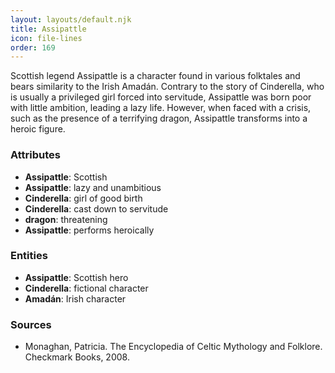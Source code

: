 ```yaml
---
layout: layouts/default.njk
title: Assipattle
icon: file-lines
order: 169
---
```

Scottish legend Assipattle is a character found in various folktales and bears similarity to the Irish Amadán. Contrary to the story of Cinderella, who is usually a privileged girl forced into servitude, Assipattle was born poor with little ambition, leading a lazy life. However, when faced with a crisis, such as the presence of a terrifying dragon, Assipattle transforms into a heroic figure.

### Attributes

- **Assipattle**: Scottish
- **Assipattle**: lazy and unambitious
- **Cinderella**: girl of good birth
- **Cinderella**: cast down to servitude
- **dragon**: threatening
- **Assipattle**: performs heroically

### Entities

- **Assipattle**: Scottish hero
- **Cinderella**: fictional character
- **Amadán**: Irish character

### Sources

- Monaghan, Patricia. The Encyclopedia of Celtic Mythology and Folklore. Checkmark Books, 2008.

